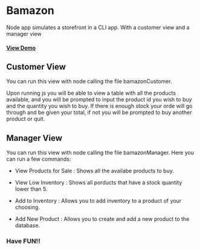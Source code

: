 # Bamazon
Node app simulates a storefront in a CLI app. With a customer view and a manager view

#### [View Demo](https://onedrive.live.com/?authkey=%21AGeH8lwW4HFjpz0&id=84549E1CCC8AE651%2162099&cid=84549E1CCC8AE651)

## Customer View 
You can run this view with node calling the file bamazonCustomer. 

Upon running js you will be able to view a table with all the products available, and you will be prompted to input the product id you wish to buy and the quantity you wish to buy. If there is enough stock your orde will go through and be given your total, if not you will be prompted to buy another product or quit.

## Manager View 
You can run this view with node calling the file bamazonManager. Here you can run a few commands: 

* View Products for Sale : Shows all the availabe products to buy.

* View Low Inventory : Shows all porducts that have a stock quantity lower than 5.

* Add to Inventory : Allows you to add inventory to a product of your choosing.

* Add New Product : Allows you to create and add a new product to the database.

### Have FUN!!
